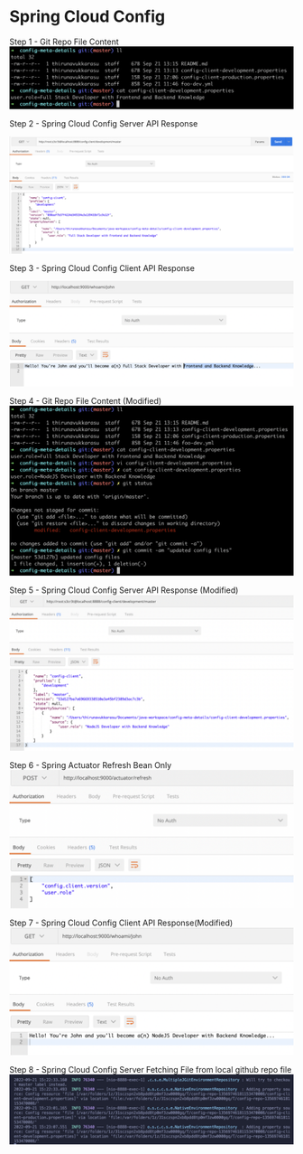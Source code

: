 # Spring Cloud Config

Step 1 - Git Repo File Content
![Step 01](screenshots/01-file-before.png)

Step 2 - Spring Cloud Config Server API Response

![Step 02](screenshots/02-config-server-before.png)

Step 3 - Spring Cloud Config Client API Response

![Step 03](screenshots/03-config-client-before.png)

Step 4 - Git Repo File Content (Modified)
![Step 04](screenshots/04-file-after.png)

Step 5 - Spring Cloud Config Server API Response (Modified)
![Step 05](screenshots/05-config-server-after.png)

Step 6 - Spring Actuator Refresh Bean Only
![Step 06](screenshots/06-actuator-refresh.png)

Step 7 - Spring Cloud Config Client API Response(Modified)
![Step 07](screenshots/07-config-client-after.png)

Step 8 - Spring Cloud Config Server Fetching File from local github repo file
![Step 08](screenshots/08-log-fetching-git-file.png)
